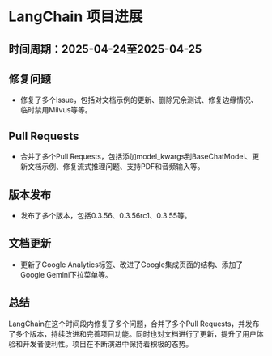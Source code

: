 # LangChain 项目进展

## 时间周期：2025-04-24至2025-04-25

## 修复问题
- 修复了多个Issue，包括对文档示例的更新、删除冗余测试、修复边缘情况、临时禁用Milvus等等。

## Pull Requests
- 合并了多个Pull Requests，包括添加model_kwargs到BaseChatModel、更新文档示例、修复流式推理问题、支持PDF和音频输入等。

## 版本发布
- 发布了多个版本，包括0.3.56、0.3.56rc1、0.3.55等。

## 文档更新
- 更新了Google Analytics标签、改进了Google集成页面的结构、添加了Google Gemini下拉菜单等。

## 总结
LangChain在这个时间段内修复了多个问题，合并了多个Pull Requests，并发布了多个版本，持续改进和完善项目功能。同时也对文档进行了更新，提升了用户体验和开发者便利性。项目在不断演进中保持着积极的态势。